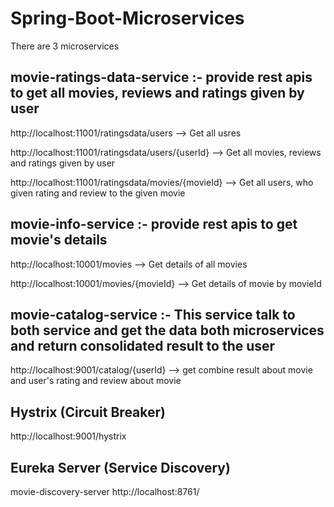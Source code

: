 # Spring-Boot-Microservices

There are 3 microservices

## movie-ratings-data-service :- provide rest apis to get all movies, reviews and ratings given by user

http://localhost:11001/ratingsdata/users  --> Get all usres

http://localhost:11001/ratingsdata/users/{userId} --> Get all movies, reviews and ratings given by user

http://localhost:11001/ratingsdata/movies/{movieId} --> Get all users, who given rating and review to the given movie

## movie-info-service :- provide rest apis to get movie's details

http://localhost:10001/movies --> Get details of all movies

http://localhost:10001/movies/{movieId} --> Get details of movie by movieId


## movie-catalog-service :- This service talk to both service and get the data both microservices and return consolidated result to the user

http://localhost:9001/catalog/{userId} --> get combine result about movie and user's rating and review about movie

## Hystrix (Circuit Breaker)
http://localhost:9001/hystrix

## Eureka Server (Service Discovery)
movie-discovery-server
http://localhost:8761/
